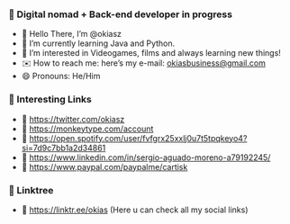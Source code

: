 ### 👋 Digital nomad + Back-end developer in progress
- 👋 Hello There, I’m @okiasz
- 🌱 I’m currently learning Java and Python.
- 👀 I’m interested in Videogames, films and always learning new things!
- ✉️ How to reach me: here’s my e-mail: okiasbusiness@gmail.com
- 😄 Pronouns: He/Him

### 📌 Interesting Links 
- 🐣 https://twitter.com/okiasz
- 🦂 https://monkeytype.com/account
- 🦇 https://open.spotify.com/user/fvfgrx25xxlj0u7t5tpqkeyo4?si=7d9c7bb1a2d34861
- 🤠 https://www.linkedin.com/in/sergio-aguado-moreno-a79192245/
- 🧃 https://www.paypal.com/paypalme/cartisk

### 📎 Linktree 
- 🌳 https://linktr.ee/okias (Here u can check all my social links)
